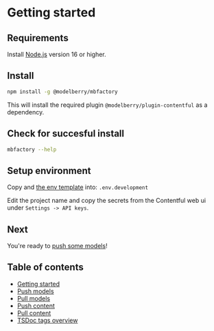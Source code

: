 # Getting started

## Requirements

Install [Node.js](https://nodejs.org) version 16 or higher.

## Install

```bash
npm install -g @modelberry/mbfactory
```

This will install the required plugin `@modelberry/plugin-contentful` as a dependency.

## Check for succesful install

```bash
mbfactory --help
```

## Setup environment

Copy and [the env template](https://github.com/modelberry/factory/blob/main/packages/mbfactory/template.env.development) into: `.env.development`

Edit the project name and copy the secrets from the Contentful web ui under `Settings -> API keys`.

## Next

You're ready to [push some models](https://github.com/modelberry/mbfactory-docs/blob/main/docs/push-models.md)!

## Table of contents

- [Getting started](https://github.com/modelberry/mbfactory-docs/blob/main/docs/getting-started.md)
- [Push models](https://github.com/modelberry/mbfactory-docs/blob/main/docs/push-models.md)
- [Pull models](https://github.com/modelberry/mbfactory-docs/blob/main/docs/pull-models.md)
- [Push content](https://github.com/modelberry/mbfactory-docs/blob/main/docs/push-content.md)
- [Pull content](https://github.com/modelberry/mbfactory-docs/blob/main/docs/pull-content.md)
- [TSDoc tags overview](https://github.com/modelberry/mbfactory-docs/blob/main/docs/tsdocs-tags-overview.md)
